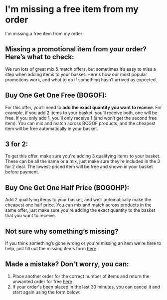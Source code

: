 # I'm missing a free item from my order

I'm missing a free item from my order
## Missing a promotional item from your order? Here’s what to check:
We run lots of great mix & match offers, but sometimes it’s easy to miss a step when adding items to your basket. Here's how our most popular promotions work, and what to do if something hasn’t arrived as expected.
## Buy One Get One Free (BOGOF):
For this offer, you’ll need to **add the exact quantity you want to receive**. For example, if you add 2 items to your basket, you’ll receive both, one will be free. If you only add 1, you’ll only receive 1 (and won’t get the second free item). You can mix and match across BOGOF products, and the cheapest item will be free automatically in your basket.
## 3 for 2:
To get this offer, make sure you're adding 3 qualifying items to your basket. These can be all the same or a mix, just make sure they’re included in the 3 for 2 deal. The lowest-priced item will be free and shown in your basket before payment.
## Buy One Get One Half Price (BOGOHP):
Add 2 qualifying items to your basket, and we’ll automatically make the cheapest one half price. You can mix and match across products in the same offer, just make sure you're adding the exact quantity to the basket that you want to receive.
## Not sure why something’s missing?
If you think something’s gone wrong or you're missing an item we're here to help, just fill out the missing items form [here](https://help.hollandandbarrett.com/hc/en-gb/requests/new?ticket_form_id=4416683808402).
## Made a mistake? Don't worry, you can:
1. Place another order for the correct number of items and return the unwanted order for free [here](https://www.hollandandbarrett.com/info/delivery-and-returns/returns/)
2. If your order's been placed in the last 30 minutes, you can cancel it and start again using the form below:
